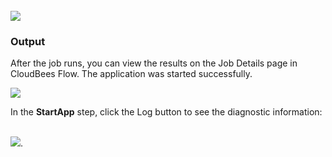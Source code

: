 <br />
<img src="../../plugins/EC-WebLogic/images/StartApp/EC-WLSStartApp2.png" />
<h3>Output</h3>
<p>After the job runs, you can view the results on the Job Details page in CloudBees Flow. The application
was started successfully.</p>
<img src="../../plugins/EC-WebLogic/images/StartApp/EC-WLSStartApp3.png" />
<p>In the <b>StartApp</b> step, click the Log button to see the diagnostic information:</p>
<br />
<img src="../../plugins/EC-WebLogic/images/StartApp/EC-WLSStartApp4.png" />.
